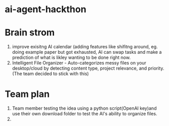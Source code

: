 # ai-agent-hackthon


# Brain strom

1. improve exisitng AI calendar (adding features like shifitng around, eg. doing example paper but got exhausted, AI can swap tasks and make a prediction of what is likley wanting to be done right now. 
2. Intelligent File Organizer - Auto-categorizes messy files on your desktop/cloud by detecting content type, project relevance, and priority. (The team decided to stick with this)



# Team plan

1. Team member testing the idea using a python script(OpenAI key)and use their own download folder to test the AI's ability to organize files.
2. 


